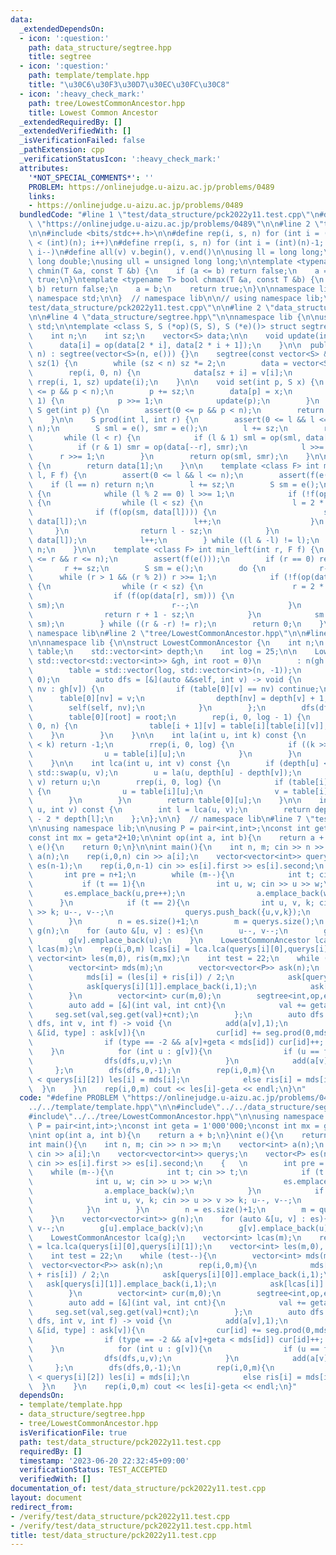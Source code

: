 ```yaml
---
data:
  _extendedDependsOn:
  - icon: ':question:'
    path: data_structure/segtree.hpp
    title: segtree
  - icon: ':question:'
    path: template/template.hpp
    title: "\u30C6\u30F3\u30D7\u30EC\u30FC\u30C8"
  - icon: ':heavy_check_mark:'
    path: tree/LowestCommonAncestor.hpp
    title: Lowest Common Ancestor
  _extendedRequiredBy: []
  _extendedVerifiedWith: []
  _isVerificationFailed: false
  _pathExtension: cpp
  _verificationStatusIcon: ':heavy_check_mark:'
  attributes:
    '*NOT_SPECIAL_COMMENTS*': ''
    PROBLEM: https://onlinejudge.u-aizu.ac.jp/problems/0489
    links:
    - https://onlinejudge.u-aizu.ac.jp/problems/0489
  bundledCode: "#line 1 \"test/data_structure/pck2022y11.test.cpp\"\n#define PROBLEM\
    \ \"https://onlinejudge.u-aizu.ac.jp/problems/0489\"\n\n#line 2 \"template/template.hpp\"\
    \n\n#include <bits/stdc++.h>\n\n#define rep(i, s, n) for (int i = (int)(s); i\
    \ < (int)(n); i++)\n#define rrep(i, s, n) for (int i = (int)(n)-1; i >= (int)(s);\
    \ i--)\n#define all(v) v.begin(), v.end()\n\nusing ll = long long;\nusing ld =\
    \ long double;\nusing ull = unsigned long long;\n\ntemplate <typename T> bool\
    \ chmin(T &a, const T &b) {\n    if (a <= b) return false;\n    a = b;\n    return\
    \ true;\n}\ntemplate <typename T> bool chmax(T &a, const T &b) {\n    if (a >=\
    \ b) return false;\n    a = b;\n    return true;\n}\n\nnamespace lib {\n\nusing\
    \ namespace std;\n\n}  // namespace lib\n\n// using namespace lib;\n#line 4 \"\
    test/data_structure/pck2022y11.test.cpp\"\n\n#line 2 \"data_structure/segtree.hpp\"\
    \n\n#line 4 \"data_structure/segtree.hpp\"\n\nnamespace lib {\n\nusing namespace\
    \ std;\n\ntemplate <class S, S (*op)(S, S), S (*e)()> struct segtree {\n  private:\n\
    \    int n;\n    int sz;\n    vector<S> data;\n\n    void update(int i) {\n  \
    \      data[i] = op(data[2 * i], data[2 * i + 1]);\n    }\n\n  public:\n    segtree(int\
    \ n) : segtree(vector<S>(n, e())) {}\n    segtree(const vector<S> &v) : n((int)v.size()),\
    \ sz(1) {\n        while (sz < n) sz *= 2;\n        data = vector<S>(2 * sz, e());\n\
    \        rep(i, 0, n) {\n            data[sz + i] = v[i];\n        }\n       \
    \ rrep(i, 1, sz) update(i);\n    }\n\n    void set(int p, S x) {\n        assert(0\
    \ <= p && p < n);\n        p += sz;\n        data[p] = x;\n        while (p >\
    \ 1) {\n            p >>= 1;\n            update(p);\n        }\n    }\n\n   \
    \ S get(int p) {\n        assert(0 <= p && p < n);\n        return data[p + sz];\n\
    \    }\n\n    S prod(int l, int r) {\n        assert(0 <= l && l <= r && r <=\
    \ n);\n        S sml = e(), smr = e();\n        l += sz;\n        r += sz;\n \
    \       while (l < r) {\n            if (l & 1) sml = op(sml, data[l++]);\n  \
    \          if (r & 1) smr = op(data[--r], smr);\n            l >>= 1;\n      \
    \      r >>= 1;\n        }\n        return op(sml, smr);\n    }\n\n    S all_prod()\
    \ {\n        return data[1];\n    }\n\n    template <class F> int max_right(int\
    \ l, F f) {\n        assert(0 <= l && l <= n);\n        assert(f(e()));\n    \
    \    if (l == n) return n;\n        l += sz;\n        S sm = e();\n        do\
    \ {\n            while (l % 2 == 0) l >>= 1;\n            if (!f(op(sm, data[l])))\
    \ {\n                while (l < sz) {\n                    l = 2 * l;\n      \
    \              if (f(op(sm, data[l]))) {\n                        sm = op(sm,\
    \ data[l]);\n                        l++;\n                    }\n           \
    \     }\n                return l - sz;\n            }\n            sm = op(sm,\
    \ data[l]);\n            l++;\n        } while ((l & -l) != l);\n        return\
    \ n;\n    }\n\n    template <class F> int min_left(int r, F f) {\n        assert(0\
    \ <= r && r <= n);\n        assert(f(e()));\n        if (r == 0) return 0;\n \
    \       r += sz;\n        S sm = e();\n        do {\n            r--;\n      \
    \      while (r > 1 && (r % 2)) r >>= 1;\n            if (!f(op(data[r], sm)))\
    \ {\n                while (r < sz) {\n                    r = 2 * r + 1;\n  \
    \                  if (f(op(data[r], sm))) {\n                        sm = op(data[r],\
    \ sm);\n                        r--;\n                    }\n                }\n\
    \                return r + 1 - sz;\n            }\n            sm = op(data[r],\
    \ sm);\n        } while ((r & -r) != r);\n        return 0;\n    }\n};\n\n}  //\
    \ namespace lib\n#line 2 \"tree/LowestCommonAncestor.hpp\"\n\n#line 4 \"tree/LowestCommonAncestor.hpp\"\
    \n\nnamespace lib {\n\nstruct LowestCommonAncestor {\n    int n;\n    std::vector<std::vector<int>>\
    \ table;\n    std::vector<int> depth;\n    int log = 25;\n\n    LowestCommonAncestor(const\
    \ std::vector<std::vector<int>> &gh, int root = 0)\n        : n(gh.size()) {\n\
    \        table = std::vector(log, std::vector<int>(n, -1));\n        depth.assign(n,\
    \ 0);\n        auto dfs = [&](auto &&self, int v) -> void {\n            for (auto\
    \ nv : gh[v]) {\n                if (table[0][v] == nv) continue;\n          \
    \      table[0][nv] = v;\n                depth[nv] = depth[v] + 1;\n        \
    \        self(self, nv);\n            }\n        };\n        dfs(dfs, root);\n\
    \        table[0][root] = root;\n        rep(i, 0, log - 1) {\n            rep(v,\
    \ 0, n) {\n                table[i + 1][v] = table[i][table[i][v]];\n        \
    \    }\n        }\n    }\n\n    int la(int u, int k) const {\n        if (depth[u]\
    \ < k) return -1;\n        rrep(i, 0, log) {\n            if ((k >> i) & 1) {\n\
    \                u = table[i][u];\n            }\n        }\n        return u;\n\
    \    }\n\n    int lca(int u, int v) const {\n        if (depth[u] < depth[v])\
    \ std::swap(u, v);\n        u = la(u, depth[u] - depth[v]);\n        if (u ==\
    \ v) return u;\n        rrep(i, 0, log) {\n            if (table[i][u] != table[i][v])\
    \ {\n                u = table[i][u];\n                v = table[i][v];\n    \
    \        }\n        }\n        return table[0][u];\n    }\n\n    int distance(int\
    \ u, int v) const {\n        int l = lca(u, v);\n        return depth[u] + depth[v]\
    \ - 2 * depth[l];\n    };\n};\n\n}  // namespace lib\n#line 7 \"test/data_structure/pck2022y11.test.cpp\"\
    \n\nusing namespace lib;\n\nusing P = pair<int,int>;\nconst int geta = 1'000'000;\n\
    const int mx = geta*2+10;\n\nint op(int a, int b){\n    return a + b;\n}\nint\
    \ e(){\n    return 0;\n}\n\nint main(){\n    int n, m; cin >> n >> m;\n    vector<int>\
    \ a(n);\n    rep(i,0,n) cin >> a[i];\n    vector<vector<int>> querys;\n    vector<P>\
    \ es(n-1);\n    rep(i,0,n-1) cin >> es[i].first >> es[i].second;\n    {   \n \
    \       int pre = n+1;\n        while (m--){\n            int t; cin >> t;\n \
    \           if (t == 1){\n                int u, w; cin >> u >> w;\n         \
    \       es.emplace_back(u,pre++);\n                a.emplace_back(w);\n      \
    \      }\n            if (t == 2){\n                int u, v, k; cin >> u >> v\
    \ >> k; u--, v--;\n                querys.push_back({u,v,k});\n            }\n\
    \        }\n        n = es.size()+1;\n        m = querys.size();\n    }\n    vector<vector<int>>\
    \ g(n);\n    for (auto &[u, v] : es){\n        u--, v--;\n        g[u].emplace_back(v);\n\
    \        g[v].emplace_back(u);\n    }\n    LowestCommonAncestor lca(g);\n    vector<int>\
    \ lcas(m);\n    rep(i,0,m) lcas[i] = lca.lca(querys[i][0],querys[i][1]);\n   \
    \ vector<int> les(m,0), ris(m,mx);\n    int test = 22;\n    while (test--){\n\
    \        vector<int> mds(m);\n        vector<vector<P>> ask(n);\n        rep(i,0,m){\n\
    \            mds[i] = (les[i] + ris[i]) / 2;\n            ask[querys[i][0]].emplace_back(i,1);\n\
    \            ask[querys[i][1]].emplace_back(i,1);\n            ask[lcas[i]].emplace_back(i,-2);\n\
    \        }\n        vector<int> cur(m,0);\n        segtree<int,op,e> seg(mx);\n\
    \        auto add = [&](int val, int cnt){\n            val += geta;\n       \
    \     seg.set(val,seg.get(val)+cnt);\n        };\n        auto dfs = [&](auto\
    \ dfs, int v, int f) -> void {\n            add(a[v],1);\n            for (auto\
    \ &[id, type] : ask[v]){\n                cur[id] += seg.prod(0,mds[id]) * type;\n\
    \                if (type == -2 && a[v]+geta < mds[id]) cur[id]++; \n        \
    \    }\n            for (int u : g[v]){\n                if (u == f) continue;\n\
    \                dfs(dfs,u,v);\n            }\n            add(a[v],-1);\n   \
    \     };\n        dfs(dfs,0,-1);\n        rep(i,0,m){\n            if (cur[i]\
    \ < querys[i][2]) les[i] = mds[i];\n            else ris[i] = mds[i];\n      \
    \  }\n    }\n    rep(i,0,m) cout << les[i]-geta << endl;\n}\n"
  code: "#define PROBLEM \"https://onlinejudge.u-aizu.ac.jp/problems/0489\"\n\n#include\"\
    ../../template/template.hpp\"\n\n#include\"../../data_structure/segtree.hpp\"\n\
    #include\"../../tree/LowestCommonAncestor.hpp\"\n\nusing namespace lib;\n\nusing\
    \ P = pair<int,int>;\nconst int geta = 1'000'000;\nconst int mx = geta*2+10;\n\
    \nint op(int a, int b){\n    return a + b;\n}\nint e(){\n    return 0;\n}\n\n\
    int main(){\n    int n, m; cin >> n >> m;\n    vector<int> a(n);\n    rep(i,0,n)\
    \ cin >> a[i];\n    vector<vector<int>> querys;\n    vector<P> es(n-1);\n    rep(i,0,n-1)\
    \ cin >> es[i].first >> es[i].second;\n    {   \n        int pre = n+1;\n    \
    \    while (m--){\n            int t; cin >> t;\n            if (t == 1){\n  \
    \              int u, w; cin >> u >> w;\n                es.emplace_back(u,pre++);\n\
    \                a.emplace_back(w);\n            }\n            if (t == 2){\n\
    \                int u, v, k; cin >> u >> v >> k; u--, v--;\n                querys.push_back({u,v,k});\n\
    \            }\n        }\n        n = es.size()+1;\n        m = querys.size();\n\
    \    }\n    vector<vector<int>> g(n);\n    for (auto &[u, v] : es){\n        u--,\
    \ v--;\n        g[u].emplace_back(v);\n        g[v].emplace_back(u);\n    }\n\
    \    LowestCommonAncestor lca(g);\n    vector<int> lcas(m);\n    rep(i,0,m) lcas[i]\
    \ = lca.lca(querys[i][0],querys[i][1]);\n    vector<int> les(m,0), ris(m,mx);\n\
    \    int test = 22;\n    while (test--){\n        vector<int> mds(m);\n      \
    \  vector<vector<P>> ask(n);\n        rep(i,0,m){\n            mds[i] = (les[i]\
    \ + ris[i]) / 2;\n            ask[querys[i][0]].emplace_back(i,1);\n         \
    \   ask[querys[i][1]].emplace_back(i,1);\n            ask[lcas[i]].emplace_back(i,-2);\n\
    \        }\n        vector<int> cur(m,0);\n        segtree<int,op,e> seg(mx);\n\
    \        auto add = [&](int val, int cnt){\n            val += geta;\n       \
    \     seg.set(val,seg.get(val)+cnt);\n        };\n        auto dfs = [&](auto\
    \ dfs, int v, int f) -> void {\n            add(a[v],1);\n            for (auto\
    \ &[id, type] : ask[v]){\n                cur[id] += seg.prod(0,mds[id]) * type;\n\
    \                if (type == -2 && a[v]+geta < mds[id]) cur[id]++; \n        \
    \    }\n            for (int u : g[v]){\n                if (u == f) continue;\n\
    \                dfs(dfs,u,v);\n            }\n            add(a[v],-1);\n   \
    \     };\n        dfs(dfs,0,-1);\n        rep(i,0,m){\n            if (cur[i]\
    \ < querys[i][2]) les[i] = mds[i];\n            else ris[i] = mds[i];\n      \
    \  }\n    }\n    rep(i,0,m) cout << les[i]-geta << endl;\n}"
  dependsOn:
  - template/template.hpp
  - data_structure/segtree.hpp
  - tree/LowestCommonAncestor.hpp
  isVerificationFile: true
  path: test/data_structure/pck2022y11.test.cpp
  requiredBy: []
  timestamp: '2023-06-20 22:32:45+09:00'
  verificationStatus: TEST_ACCEPTED
  verifiedWith: []
documentation_of: test/data_structure/pck2022y11.test.cpp
layout: document
redirect_from:
- /verify/test/data_structure/pck2022y11.test.cpp
- /verify/test/data_structure/pck2022y11.test.cpp.html
title: test/data_structure/pck2022y11.test.cpp
---
```

